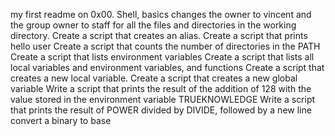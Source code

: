 my first readme on 0x00. Shell, basics
 changes the owner to vincent and the group owner to staff for all the files and directories in the working directory.
Create a script that creates an alias.
Create a script that prints hello user
Create a script that counts the number of directories in the PATH
Create a script that lists environment variables
Create a script that lists all local variables and environment variables, and functions
Create a script that creates a new local variable.
Create a script that creates a new global variable 
Write a script that prints the result of the addition of 128 with the value stored in the environment variable TRUEKNOWLEDGE
Write a script that prints the result of POWER divided by DIVIDE, followed by a new line
convert a binary to base
